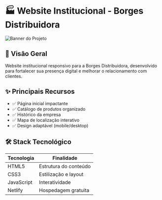 # 🏭 Website Institucional - Borges Distribuidora

![Banner do Projeto](assets/img/banner.jpg)

## 📌 Visão Geral
Website institucional responsivo para a Borges Distribuidora, desenvolvido para fortalecer sua presença digital e melhorar o relacionamento com clientes.

## ✨ Principais Recursos
- ✅ Página inicial impactante
- ✅ Catálogo de produtos organizado
- ✅ Histórico da empresa
- ✅ Mapa de localização interativo
- ✅ Design adaptável (mobile/desktop)

## 🛠 Stack Tecnológico
| Tecnologia | Finalidade |
|------------|------------|
| HTML5 | Estrutura do conteúdo |
| CSS3 | Estilização e layout |
| JavaScript | Interatividade |
| Netlify | Hospedagem gratuita |

